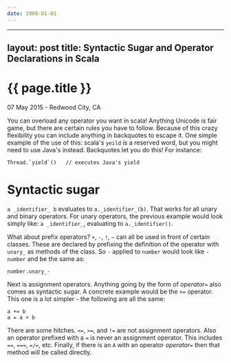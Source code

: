 ```yaml
---
date: 1900-01-01
---
```



---
layout: post
title: Syntactic Sugar and Operator Declarations in Scala
---

{{ page.title }}
================

<p class="meta">07 May 2015 - Redwood City, CA</p>

You can overload any operator you want in scala! Anything Unicode is fair game, but there are certain rules you have to follow. Because of this crazy flexibility you can include anything in backquotes to escape it. One simple example of the use of this: scala's `yeild` is a reserved word, but you might need to use Java's instead. Backquotes let you do this! For instance:

    Thread.`yield`()   // executes Java's yield

Syntactic sugar
===============

`a _identifier_ b` evaluates to `a._identifier_(b)`. That works for all unary and binary operators. For unary operators, the previous example would look simply like: `a _identifier_`, evaluating to `a._identifier()`.

What about prefix operators? `+`, `-`, `!`, `~` can all be used in front of certain classes. These are declared by prefixing the definition of the operator with `unary_` as methods of the class. So `-` applied to `number` would look like `-number` and be the same as:

    number.unary_-

Next is assignment operators. Anything going by the form of _operator_`=` also comes as syntactic sugar. A concrete example would be the `+=` operator. This one is a lot simpler - the following are all the same:

    a += b
    a = a + b

There are some hitches. `<=`, `>=`, and `!=` are not assignment operators. Also an operator prefixed with a `=` is never an assignment operator. This includes `==`, `===`, `=/=`, etc. Finally, if there is an `A` with an operator _operator_`=` then that method will be called directly.
